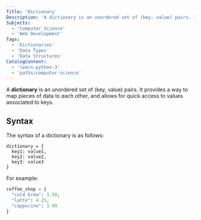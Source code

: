 ```yaml
---
Title: 'Dictionary'
Description: 'A dictionary is an unordered set of (key, value) pairs. It provides a way to map pieces of data to each other, and allows for quick access to values associated to keys. The syntax of a dictionary is as follows: pseudo dictionary = { key1: value1, key2: value2, key3: value3'
Subjects:
  - 'Computer Science'
  - 'Web Development'
Tags:
  - 'Dictionaries'
  - 'Data Types'
  - 'Data Structures'
CatalogContent:
  - 'learn-python-3'
  - 'paths/computer-science'
---
```


A **dictionary** is an unordered set of (key, value) pairs. It provides a way to map pieces of data to each other, and allows for quick access to values associated to keys.

## Syntax

The syntax of a dictionary is as follows:

```pseudo
dictionary = {
  key1: value1,
  key2: value2,
  key3: value3
}
```

For example:

```py
coffee_shop = {
  "cold brew": 3.50,
  "latte": 4.25,
  "cappucino": 3.99
}
```
